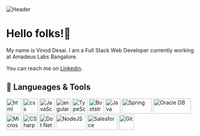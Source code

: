 ![Header](https://github.com/vinod-desai/about/blob/main/banner.png)

# Hello folks!👋

My name is Vinod Desai. I am a Full Stack Web Developer currently working at Amadeus Labs Bangalore.

You can reach me on [Linkedin](https://in.linkedin.com/in/vinoddesai147).

## 🔧 Langueages & Tools
<p align='left'>
  <img src="https://upload.wikimedia.org/wikipedia/commons/thumb/6/61/HTML5_logo_and_wordmark.svg/2048px-HTML5_logo_and_wordmark.svg.png" alt="html" width="40" height="40">
  <img src='https://upload.wikimedia.org/wikipedia/commons/thumb/d/d5/CSS3_logo_and_wordmark.svg/1200px-CSS3_logo_and_wordmark.svg.png' alt="css" width="40" height="40">
  <img src='https://upload.wikimedia.org/wikipedia/commons/6/6a/JavaScript-logo.png' height='40' width='40' alt="JavaScript">
  <img src="https://angular.io/assets/images/logos/angular/angular.svg" alt="angular" width="40" height="40"/>
  <img src="https://upload.wikimedia.org/wikipedia/commons/thumb/4/4c/Typescript_logo_2020.svg/240px-Typescript_logo_2020.svg.png" alt="TypeScript" width="40" height="40"/>
  <img src="https://upload.wikimedia.org/wikipedia/commons/thumb/b/b2/Bootstrap_logo.svg/240px-Bootstrap_logo.svg.png" alt="Bootstrap" width="40" height="40"/>
  <img src="https://upload.wikimedia.org/wikipedia/en/thumb/3/30/Java_programming_language_logo.svg/182px-Java_programming_language_logo.svg.png" alt="Java" width="40" height="40"/>
  <img src="https://upload.wikimedia.org/wikipedia/commons/thumb/4/44/Spring_Framework_Logo_2018.svg/180px-Spring_Framework_Logo_2018.svg.png" alt="Spring" width="80" height="40"/>
  <img src="https://upload.wikimedia.org/wikipedia/commons/thumb/5/50/Oracle_logo.svg/180px-Oracle_logo.svg.png" alt="Oracle DB" width="100" height="40"/>
  <img src="https://upload.wikimedia.org/wikipedia/commons/thumb/f/fa/Microsoft_Azure.svg/225px-Microsoft_Azure.svg.png" alt="Microsoft Azure" width="40" height="40"/>
  <img src="https://upload.wikimedia.org/wikipedia/commons/thumb/0/0d/C_Sharp_wordmark.svg/240px-C_Sharp_wordmark.svg.png" alt="CSharp" width="40" height="40"/>
  <img src="https://upload.wikimedia.org/wikipedia/commons/thumb/7/7d/Microsoft_.NET_logo.svg/129px-Microsoft_.NET_logo.svg.png" alt="Dot Net Framework" width="40" height="40"/>
  <img src="https://upload.wikimedia.org/wikipedia/commons/thumb/d/d9/Node.js_logo.svg/180px-Node.js_logo.svg.png" alt="NodeJS" width="80" height="40"/>
  <img src="https://upload.wikimedia.org/wikipedia/commons/thumb/f/f9/Salesforce.com_logo.svg/330px-Salesforce.com_logo.svg.png" alt="Salesforce" width="80" height="40"/>
  <img src="https://upload.wikimedia.org/wikipedia/commons/thumb/e/e0/Git-logo.svg/240px-Git-logo.svg.png" alt="Git" width="40" height="40"/>
</p>
